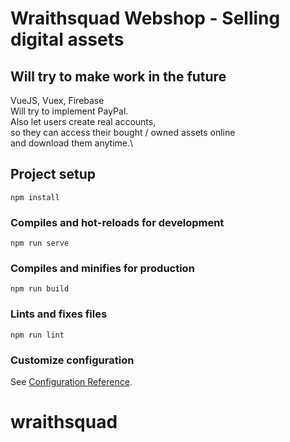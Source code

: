# Wraithsquad Webshop - Selling digital assets

## Will try to make work in the future
VueJS, Vuex, Firebase\
Will try to implement PayPal.\
Also let users create real accounts,\
so they can access their bought / owned assets online\
and download them anytime.\

## Project setup
```
npm install
```

### Compiles and hot-reloads for development
```
npm run serve
```

### Compiles and minifies for production
```
npm run build
```

### Lints and fixes files
```
npm run lint
```

### Customize configuration
See [Configuration Reference](https://cli.vuejs.org/config/).
# wraithsquad
